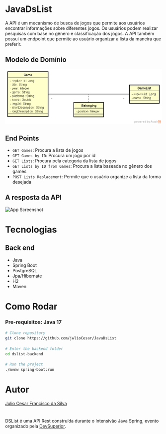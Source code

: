 # JavaDsList

A API é um mecanismo de busca de jogos que permite aos usuários encontrar informações sobre diferentes jogos. Os usuários podem realizar pesquisas com base no gênero e classificação dos jogos. A API também possui um endpoint que permite ao usuário organizar a lista da maneira que preferir.

## Modelo de Domínio

![App Screenshot](https://raw.githubusercontent.com/devsuperior/java-spring-dslist/main/resources/dslist-model.png)

## End Points
- `GET Games`: Procura a lista de jogos
- `GET Games by ID`: Procura um jogo por id
- `GET Lists`: Procura pela categoria da lista de jogos
- `GET Lists by ID from Games`: Procura a lista baseada no gênero dos games
- `POST Lists Replacement`: Permite que o usuário organize a lista da forma desejada


## A resposta da API
![App Screenshot](https://github.com/matheusgmello/dslist-backend/blob/ea73c3a2f73d0ed3a3dc308fa81e5f8bfeee4179/assets/retorno%20api%20end%20point.png)

# Tecnologias

## Back end
- Java
- Spring Boot
- PostgreSQL
- Jpa/Hibernate
- H2
- Maven
  
# Como Rodar
### Pre-requisitos: Java 17

```bash
# Clone repository
git clone https://github.com/jwlioCesar/JavaDsList

# Enter the backend folder
cd dslist-backend

# Run the project
./mvnw spring-boot:run
```

# Autor
[Julio Cesar Francisco da Silva](https://www.linkedin.com/in/juliocesa/)
#
DSList é uma API Rest construída durante o Intensivão Java Spring, evento organizado pela [DevSuperior](https://devsuperior.com "Site da DevSuperior").
